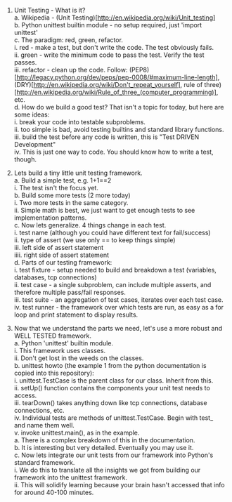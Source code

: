     
    
1. Unit Testing - What is it?    
    a. Wikipedia - (Unit Testing)[http://en.wikipedia.org/wiki/Unit_testing]    
    b. Python unittest builtin module - no setup required, just 'import unittest'    
    c. The paradigm: red, green, refactor.    
        i.   red - make a test, but don't write the code. The test obviously fails.    
        ii.  green - write the minimum code to pass the test. Verify the test passes.    
        iii. refactor - clean up the code. Follow: (PEP8)[http://legacy.python.org/dev/peps/pep-0008/#maximum-line-length], (DRY)[http://en.wikipedia.org/wiki/Don't_repeat_yourself], rule of three)[http://en.wikipedia.org/wiki/Rule_of_three_(computer_programming)], etc.    
    d. How do we build a good test? That isn't a topic for today, but here are some ideas:    
        i.   break your code into testable subproblems.    
        ii.  too simple is bad, avoid testing builtins and standard library functions.    
        iii. build the test before any code is written, this is "Test DRIVEN Development"    
        iv.  This is just one way to code. You should know how to write a test, though.    
    
    
2. Lets build a tiny little unit testing framework.    
    a. Build a simple test, e.g. 1+1==2    
        i. The test isn't the focus yet.    
    b. Build some more tests (2 more today)    
        i. Two more tests in the same category.    
        ii. Simple math is best, we just want to get enough tests to see implementation patterns.    
    c. Now lets generalize. 4 things change in each test.    
        i. test name (although you could have different text for fail/success)    
        ii. type of assert (we use only == to keep things simple)    
        iii. left side of assert statement    
        iiii. right side of assert statement    
    d. Parts of our testing framework:    
        i.   test fixture - setup needed to build and breakdown a test (variables, databases, tcp connections)    
        ii.  test case - a single subproblem, can include multiple asserts, and therefore multiple pass/fail responses.    
        iii. test suite - an aggregation of test cases, iterates over each test case.    
        iv.  test runner - the framework over which tests are run, as easy as a for loop and print statement to display results.    
    
    
3. Now that we understand the parts we need, let's use a more robust and WELL TESTED framework.    
    a. Python 'unittest' builtin module.    
        i.   This framework uses classes.    
        ii.  Don't get lost in the weeds on the classes.    
    b. unittest howto (the example 1 from the python documentation is copied into this repository):    
        i.   unittest.TestCase is the parent class for our class. Inherit from this.    
        ii.  setUp() function contains the components your unit test needs to access.    
        iii. tearDown() takes anything down like tcp connections, database connections, etc.    
        iv.  Individual tests are methods of unittest.TestCase. Begin with test_ and name them well.    
        v.   invoke unittest.main(), as in the example.     
            a. There is a complex breakdown of this in the documentation.    
            b. It is interesting but very detailed. Eventually you may use it.    
    c. Now lets integrate our unit tests from our framework into Python's standard framework.    
        i.   We do this to translate all the insights we got from building our framework into the unittest framework.    
        ii.  This will solidify learning because your brain hasn't accessed that info for around 40-100 minutes.    
    
    
    
